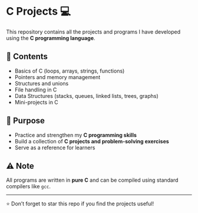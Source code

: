 # C Projects 💻  

This repository contains all the projects and programs I have developed using the **C programming language**.  

## 📂 Contents  
- Basics of C (loops, arrays, strings, functions)  
- Pointers and memory management  
- Structures and unions  
- File handling in C  
- Data Structures (stacks, queues, linked lists, trees, graphs)  
- Mini-projects in C  

## 🎯 Purpose  
- Practice and strengthen my **C programming skills**  
- Build a collection of **C projects and problem-solving exercises**  
- Serve as a reference for learners  

## ⚠️ Note  
All programs are written in **pure C** and can be compiled using standard compilers like `gcc`.  

---  

⭐ Don’t forget to star this repo if you find the projects useful!  

